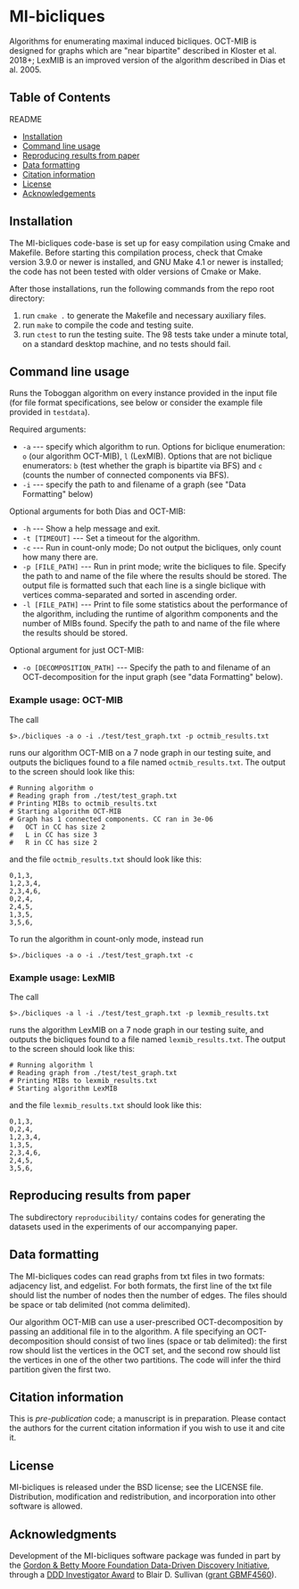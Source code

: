 # MI-bicliques
Algorithms for enumerating maximal induced bicliques. OCT-MIB is designed for graphs which are "near bipartite" described in Kloster et al. 2018+; LexMIB is an improved version of the algorithm described in Dias et al. 2005.

## Table of Contents

README
* [Installation](#installation)
* [Command line usage](#command-line-usage)
* [Reproducing results from paper](#reproducing-results-from-paper)
* [Data formatting](#data-formatting)
* [Citation information](#citation-information)
* [License](#license)
* [Acknowledgements](#acknowledgements)

## Installation

The MI-bicliques code-base is set up for easy compilation using Cmake and Makefile.
Before starting this compilation process, check that Cmake version 3.9.0 or newer is installed, and GNU Make 4.1 or newer is installed;
the code has not been tested with older versions of Cmake or Make.

After those installations, run the following commands from the repo root directory:
1. run `cmake .` to generate the Makefile and necessary auxiliary files.
4. run `make` to compile the code and testing suite.
5. run `ctest` to run the testing suite. The 98 tests take under a minute total, on a standard desktop machine, and no tests should fail.

## Command line usage

Runs the Toboggan algorithm on every instance provided in the input file (for file format specifications,
see below or consider the example file provided in `testdata`).

Required arguments:
  * `-a` --- specify which algorithm to run. Options for biclique enumeration: `o` (our algorithm OCT-MIB), `l` (LexMIB). Options that are not biclique enumerators: `b` (test whether the graph is bipartite via BFS) and `c` (counts the number of connected components via BFS).
  * `-i` --- specify the path to and filename of a graph (see "Data Formatting" below)

Optional arguments for both Dias and OCT-MIB:
  * `-h` --- Show a help message and exit.
  * `-t [TIMEOUT]`  --- Set a timeout for the algorithm.
  * `-c` --- Run in count-only mode; Do not output the bicliques, only count how many there are.
  * `-p [FILE_PATH]` --- Run in print mode; write the bicliques to file. Specify the path to and name of the file where the results should be stored. The output file is formatted such that each line is a single biclique with vertices comma-separated and sorted in ascending order.
  * `-l [FILE_PATH]` --- Print to file some statistics about the performance of the algorithm, including the runtime of algorithm components and the number of MIBs found. Specify the path to and name of the file where the results should be stored.

Optional argument for just OCT-MIB:
  * `-o [DECOMPOSITION_PATH]`  --- Specify the path to and filename of an OCT-decomposition for the input graph (see "data Formatting" below).

### Example usage: OCT-MIB

The call
```
$>./bicliques -a o -i ./test/test_graph.txt -p octmib_results.txt
```
runs our algorithm OCT-MIB on a 7 node graph in our testing suite, and outputs the bicliques found to a file named `octmib_results.txt`.
The output to the screen should look like this:
```
# Running algorithm o
# Reading graph from ./test/test_graph.txt
# Printing MIBs to octmib_results.txt
# Starting algorithm OCT-MIB
# Graph has 1 connected components. CC ran in 3e-06
#	OCT in CC has size 2
#	L in CC has size 3
#	R in CC has size 2
```
and the file `octmib_results.txt` should look like this:
```
0,1,3,
1,2,3,4,
2,3,4,6,
0,2,4,
2,4,5,
1,3,5,
3,5,6,
```

To run the algorithm in count-only mode, instead run
```
$>./bicliques -a o -i ./test/test_graph.txt -c
```

### Example usage: LexMIB

The call
```
$>./bicliques -a l -i ./test/test_graph.txt -p lexmib_results.txt
```
runs the algorithm LexMIB on a 7 node graph in our testing suite, and outputs the bicliques found to a file named `lexmib_results.txt`.
The output to the screen should look like this:
```
# Running algorithm l
# Reading graph from ./test/test_graph.txt
# Printing MIBs to lexmib_results.txt
# Starting algorithm LexMIB
```
and the file `lexmib_results.txt` should look like this:
```
0,1,3,
0,2,4,
1,2,3,4,
1,3,5,
2,3,4,6,
2,4,5,
3,5,6,
```

## Reproducing results from paper

The subdirectory `reproducibility/` contains codes for generating the datasets
used in the experiments of our accompanying paper.


## Data formatting

The MI-bicliques codes can read graphs from txt files in two formats: adjacency list, and edgelist.
For both formats, the first line of the txt file should list the number of nodes then the number of edges.
The files should be space or tab delimited (not comma delimited).

Our algorithm OCT-MIB can use a user-prescribed OCT-decomposition by passing an additional file in to the algorithm.
A file specifying an OCT-decomposition should consist of two lines (space or tab delimited):
the first row should list the vertices in the OCT set, and the second row should list the vertices in one of the other two partitions.
The code will infer the third partition given the first two.

## Citation information

This is *pre-publication* code; a manuscript is in preparation.
Please contact the authors for the current citation information if you
wish to use it and cite it.

## License

MI-bicliques is released under the BSD license; see the LICENSE file.
Distribution, modification and redistribution, and incorporation into other software is allowed.


## Acknowledgments

Development of the MI-bicliques software package was funded in part by
the [Gordon & Betty Moore Foundation Data-Driven Discovery Initiative](https://www.moore.org/programs/science/data-driven-discovery),
through a [DDD Investigator Award](https://www.moore.org/programs/science/data-driven-discovery/investigators)
to Blair D. Sullivan ([grant GBMF4560](https://www.moore.org/grants/list/GBMF4560)).
